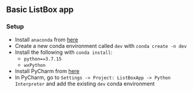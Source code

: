 ## Basic ListBox app

### Setup

- Install `anaconda` from [here](https://www.anaconda.com/)
- Create a new conda environment called `dev` with `conda create -n dev`
- Install the following with `conda install`:
    * `python==3.7.15`
    * `wxPython`
- Install PyCharm from [here](https://www.jetbrains.com/pycharm/)
- In PyCharm, go to `Settings -> Project: ListBoxApp -> Python Interpreter` and add the 
existing `dev` conda environment
